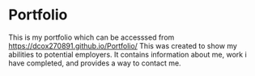 # Portfolio
This is my portfolio which can be accesssed from https://dcox270891.github.io/Portfolio/
This was created to show my abilities to potential employers. It contains information about me, work i have completed, and provides a way to contact me.

